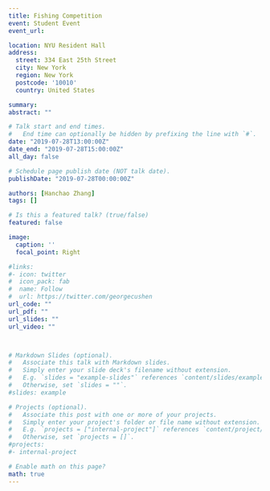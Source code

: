 ```yaml
---
title: Fishing Competition
event: Student Event
event_url:

location: NYU Resident Hall
address:
  street: 334 East 25th Street
  city: New York
  region: New York
  postcode: '10010'
  country: United States

summary:
abstract: ""

# Talk start and end times.
#   End time can optionally be hidden by prefixing the line with `#`.
date: "2019-07-28T13:00:00Z"
date_end: "2019-07-28T15:00:00Z"
all_day: false

# Schedule page publish date (NOT talk date).
publishDate: "2019-07-28T00:00:00Z"

authors: [Hanchao Zhang]
tags: []

# Is this a featured talk? (true/false)
featured: false

image:
  caption: ''
  focal_point: Right

#links:
#- icon: twitter
#  icon_pack: fab
#  name: Follow
#  url: https://twitter.com/georgecushen
url_code: ""
url_pdf: ""
url_slides: ""
url_video: ""



# Markdown Slides (optional).
#   Associate this talk with Markdown slides.
#   Simply enter your slide deck's filename without extension.
#   E.g. `slides = "example-slides"` references `content/slides/example-slides.md`.
#   Otherwise, set `slides = ""`.
#slides: example

# Projects (optional).
#   Associate this post with one or more of your projects.
#   Simply enter your project's folder or file name without extension.
#   E.g. `projects = ["internal-project"]` references `content/project/deep-learning/index.md`.
#   Otherwise, set `projects = []`.
#projects:
#- internal-project

# Enable math on this page?
math: true
---
```

